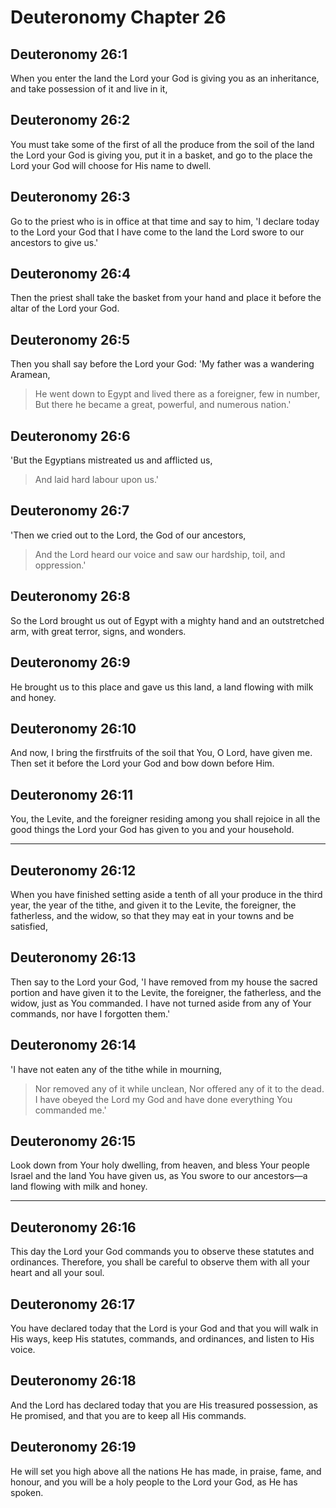 # Deuteronomy Chapter 26

## Deuteronomy 26:1
When you enter the land the Lord your God is giving you as an inheritance, and take possession of it and live in it,

## Deuteronomy 26:2
You must take some of the first of all the produce from the soil of the land the Lord your God is giving you, put it in a basket, and go to the place the Lord your God will choose for His name to dwell.

## Deuteronomy 26:3
Go to the priest who is in office at that time and say to him, 'I declare today to the Lord your God that I have come to the land the Lord swore to our ancestors to give us.'

## Deuteronomy 26:4
Then the priest shall take the basket from your hand and place it before the altar of the Lord your God.

## Deuteronomy 26:5
Then you shall say before the Lord your God:
'My father was a wandering Aramean,
> He went down to Egypt and lived there as a foreigner, few in number,
> But there he became a great, powerful, and numerous nation.'

## Deuteronomy 26:6
'But the Egyptians mistreated us and afflicted us,
> And laid hard labour upon us.'

## Deuteronomy 26:7
'Then we cried out to the Lord, the God of our ancestors,
> And the Lord heard our voice and saw our hardship, toil, and oppression.'

## Deuteronomy 26:8
So the Lord brought us out of Egypt with a mighty hand and an outstretched arm, with great terror, signs, and wonders.

## Deuteronomy 26:9
He brought us to this place and gave us this land, a land flowing with milk and honey.

## Deuteronomy 26:10
And now, I bring the firstfruits of the soil that You, O Lord, have given me. Then set it before the Lord your God and bow down before Him.

## Deuteronomy 26:11
You, the Levite, and the foreigner residing among you shall rejoice in all the good things the Lord your God has given to you and your household.

---

## Deuteronomy 26:12
When you have finished setting aside a tenth of all your produce in the third year, the year of the tithe, and given it to the Levite, the foreigner, the fatherless, and the widow, so that they may eat in your towns and be satisfied,

## Deuteronomy 26:13
Then say to the Lord your God, 'I have removed from my house the sacred portion and have given it to the Levite, the foreigner, the fatherless, and the widow, just as You commanded. I have not turned aside from any of Your commands, nor have I forgotten them.'

## Deuteronomy 26:14
'I have not eaten any of the tithe while in mourning,
> Nor removed any of it while unclean,
> Nor offered any of it to the dead.
I have obeyed the Lord my God and have done everything You commanded me.'

## Deuteronomy 26:15
Look down from Your holy dwelling, from heaven, and bless Your people Israel and the land You have given us, as You swore to our ancestors—a land flowing with milk and honey.

---

## Deuteronomy 26:16
This day the Lord your God commands you to observe these statutes and ordinances. Therefore, you shall be careful to observe them with all your heart and all your soul.

## Deuteronomy 26:17
You have declared today that the Lord is your God and that you will walk in His ways, keep His statutes, commands, and ordinances, and listen to His voice.

## Deuteronomy 26:18
And the Lord has declared today that you are His treasured possession, as He promised, and that you are to keep all His commands.

## Deuteronomy 26:19
He will set you high above all the nations He has made, in praise, fame, and honour, and you will be a holy people to the Lord your God, as He has spoken.
